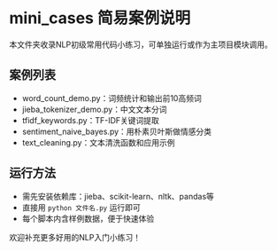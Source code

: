 # mini_cases 简易案例说明

本文件夹收录NLP初级常用代码小练习，可单独运行或作为主项目模块调用。

## 案例列表

- word_count_demo.py：词频统计和输出前10高频词
- jieba_tokenizer_demo.py：中文文本分词
- tfidf_keywords.py：TF-IDF关键词提取
- sentiment_naive_bayes.py：用朴素贝叶斯做情感分类
- text_cleaning.py：文本清洗函数和应用示例

## 运行方法

- 需先安装依赖库：jieba、scikit-learn、nltk、pandas等
- 直接用 `python 文件名.py` 运行即可
- 每个脚本内含样例数据，便于快速体验

欢迎补充更多好用的NLP入门小练习！
